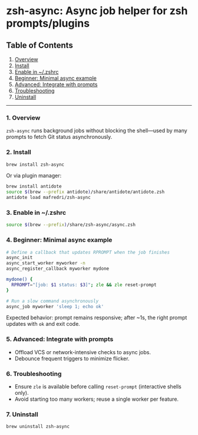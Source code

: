 # zsh-async: Async job helper for zsh prompts/plugins

## Table of Contents

1. [Overview](#1-overview)
2. [Install](#2-install)
3. [Enable in ~/.zshrc](#3-enable-in-zshrc)
4. [Beginner: Minimal async example](#4-beginner-minimal-async-example)
5. [Advanced: Integrate with prompts](#5-advanced-integrate-with-prompts)
6. [Troubleshooting](#6-troubleshooting)
7. [Uninstall](#7-uninstall)

-----

### 1. Overview

`zsh-async` runs background jobs without blocking the shell—used by many prompts to fetch Git status asynchronously.

### 2. Install

```bash
brew install zsh-async
```

Or via plugin manager:

```zsh
brew install antidote
source $(brew --prefix antidote)/share/antidote/antidote.zsh
antidote load mafredri/zsh-async
```

### 3. Enable in ~/.zshrc

```zsh
source $(brew --prefix)/share/zsh-async/async.zsh
```

### 4. Beginner: Minimal async example

```zsh
# Define a callback that updates RPROMPT when the job finishes
async_init
async_start_worker myworker -n
async_register_callback myworker mydone

mydone() {
  RPROMPT="[job: $1 status: $3]"; zle && zle reset-prompt
}

# Run a slow command asynchronously
async_job myworker 'sleep 1; echo ok'
```

Expected behavior: prompt remains responsive; after ~1s, the right prompt updates with `ok` and exit code.

### 5. Advanced: Integrate with prompts

- Offload VCS or network-intensive checks to async jobs.
- Debounce frequent triggers to minimize flicker.

### 6. Troubleshooting

- Ensure `zle` is available before calling `reset-prompt` (interactive shells only).
- Avoid starting too many workers; reuse a single worker per feature.

### 7. Uninstall

```bash
brew uninstall zsh-async
```
